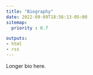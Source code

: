 ```yaml
---
title: "Biography"
date: 2022-09-09T18:56:13-05:00
sitemap:
  priority : 0.7

outputs:
- html
- rss
---
```


Longer bio here.
